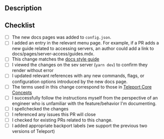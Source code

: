 ## Description

<!-- Describe the new documentation added in this PR -->

## Checklist
- [ ] The new docs pages was added to `config.json`.
- [ ] I added an entry in the relevant menu page. For example, if a PR adds a new guide related to accessing servers, an author could add a link to docs/pages/server-access/guides.mdx.
- [ ] This change matches the [docs style guide](https://goteleport.com/docs/contributing/documentation/style-guide/)
- [ ] I viewed the changes on the sev server (`yarn dev`) to confirm they render without error
- [ ] I updated relevant references with any new commands, flags, or configuration options introduced by the new docs page.
- [ ] The terms used in this change correspond to those in [Teleport Core Concepts](https://goteleport.com/docs/core-concepts)
- [ ] I successfully follow the instructions myself from the perspective of an engineer who is unfamiliar with the feature/behavior I'm documenting.
- [ ] I spellchecked the changes
- [ ] I referenced any issues this PR will close
- [ ] I checked for existing PRs related to this change.
- [ ] I added appropriate backport labels (we support the previous two versions of Teleport)
